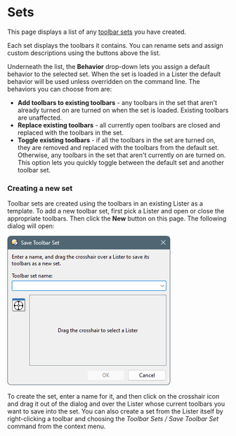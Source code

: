 # Sets

This page displays a list of any [toolbar sets](/Manual/basic_concepts/the_lister/toolbars/toolbar_sets.md) you have created.

Each set displays the toolbars it contains. You can rename sets and assign custom descriptions using the buttons above the list.

Underneath the list, the **Behavior** drop-down lets you assign a default behavior to the selected set. When the set is loaded in a Lister the default behavior will be used unless overridden on the command line. The behaviors you can choose from are:

- **Add toolbars to existing toolbars** - any toolbars in the set that aren't already turned on are turned on when the set is loaded. Existing toolbars are unaffected.
- **Replace existing toolbars** - all currently open toolbars are closed and replaced with the toolbars in the set.
- **Toggle existing toolbars** - if all the toolbars in the set are turned on, they are removed and replaced with the toolbars from the default set. Otherwise, any toolbars in the set that aren't currently on are turned on. This option lets you quickly toggle between the default set and another toolbar set.

### Creating a new set

Toolbar sets are created using the toolbars in an existing Lister as a template. To add a new toolbar set, first pick a Lister and open or close the appropriate toolbars. Then click the **New** button on this page. The following dialog will open:

![](/Manual/images/media/13/toolbar_set_new.png)

To create the set, enter a name for it, and then click on the crosshair icon and drag it out of the dialog and over the Lister whose current toolbars you want to save into the set. You can also create a set from the Lister itself by right-clicking a toolbar and choosing the *Toolbar Sets / Save Toolbar Set* command from the context menu.
